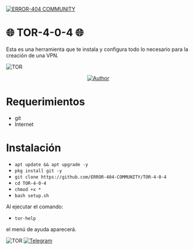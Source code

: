 <a href="#"><img title="ERROR-404 COMMUNITY" src="https://img.shields.io/badge/ERROR-404-green?colorA=%23ff0000&colorB=%23017e40&style=for-the-badge"></a>
# 🌐 TOR-4-0-4 🌐
Esta es una herramienta que te instala y configura todo lo necesario para la creación de una VPN.

![TOR](https://github.com/ERROR-404-COMMUNITY/prueba/blob/main/src/tor1.png)
<p align="center">
<a href="https://github.com/ERROR-404-COMMUNITY"><img title="Author" src="https://img.shields.io/badge/Author-ERROR--404-red.svg?style=for-the-badge&logo=github"></a>
</p>

# Requerimientos
* git
* Internet
# Instalación

* `apt update && apt upgrade -y`
* `pkg install git -y`
* `git clone https://github.com/ERROR-404-COMMUNITY/TOR-4-0-4`
* `cd TOR-4-0-4`
* `chmod +x *`
* `bash setup.sh`

Al ejecutar el comando:

* `tor-help`

el menú de ayuda aparecerá.

![TOR](https://github.com/ERROR-404-COMMUNITY/prueba/blob/main/src/tor2.png)
[![Telegram](https://img.shields.io/badge/Telegram-@Error404_00-00BFFF?logo=telegram&logoColor=white&style=for-the-badge)](https://t.me/Error404_00)
